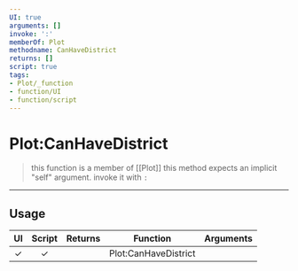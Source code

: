 ```yaml
---
UI: true
arguments: []
invoke: ':'
memberOf: Plot
methodname: CanHaveDistrict
returns: []
script: true
tags:
- Plot/_function
- function/UI
- function/script
---
```

# Plot:CanHaveDistrict
> this function is a member of [[Plot]]
> this method expects an implicit "self" argument. invoke it with `:`
-----
## Usage
|  UI | Script | Returns | Function | Arguments |
|:---:|:------:|-------:|:--------:|:---------|
|✓|✓||Plot:CanHaveDistrict||

